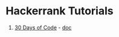 # Hackerrank Tutorials

1. [30 Days of Code](https://www.hackerrank.com/domains/tutorials/30-days-of-code) - [doc](30-days-of-code/30-days-of-code.md)